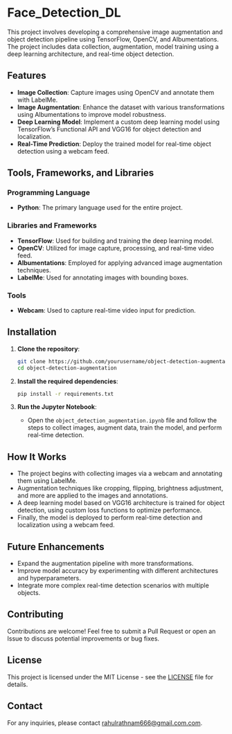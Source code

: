 # Face_Detection_DL

This project involves developing a comprehensive image augmentation and object detection pipeline using TensorFlow, OpenCV, and Albumentations. The project includes data collection, augmentation, model training using a deep learning architecture, and real-time object detection.

## Features

- **Image Collection**: Capture images using OpenCV and annotate them with LabelMe.
- **Image Augmentation**: Enhance the dataset with various transformations using Albumentations to improve model robustness.
- **Deep Learning Model**: Implement a custom deep learning model using TensorFlow’s Functional API and VGG16 for object detection and localization.
- **Real-Time Prediction**: Deploy the trained model for real-time object detection using a webcam feed.

## Tools, Frameworks, and Libraries

### Programming Language
- **Python**: The primary language used for the entire project.

### Libraries and Frameworks
- **TensorFlow**: Used for building and training the deep learning model.
- **OpenCV**: Utilized for image capture, processing, and real-time video feed.
- **Albumentations**: Employed for applying advanced image augmentation techniques.
- **LabelMe**: Used for annotating images with bounding boxes.

### Tools
- **Webcam**: Used to capture real-time video input for prediction.

## Installation

1. **Clone the repository**:
    ```bash
    git clone https://github.com/yourusername/object-detection-augmentation.git
    cd object-detection-augmentation
    ```

2. **Install the required dependencies**:
    ```bash
    pip install -r requirements.txt
    ```

3. **Run the Jupyter Notebook**:
    - Open the `object_detection_augmentation.ipynb` file and follow the steps to collect images, augment data, train the model, and perform real-time detection.

## How It Works

- The project begins with collecting images via a webcam and annotating them using LabelMe.
- Augmentation techniques like cropping, flipping, brightness adjustment, and more are applied to the images and annotations.
- A deep learning model based on VGG16 architecture is trained for object detection, using custom loss functions to optimize performance.
- Finally, the model is deployed to perform real-time detection and localization using a webcam feed.

## Future Enhancements

- Expand the augmentation pipeline with more transformations.
- Improve model accuracy by experimenting with different architectures and hyperparameters.
- Integrate more complex real-time detection scenarios with multiple objects.

## Contributing

Contributions are welcome! Feel free to submit a Pull Request or open an Issue to discuss potential improvements or bug fixes.

## License

This project is licensed under the MIT License - see the [LICENSE](LICENSE) file for details.

## Contact

For any inquiries, please contact [rahulrathnam666@gmail.com.com](mailto:rahulrathnam666@gmail.com).
